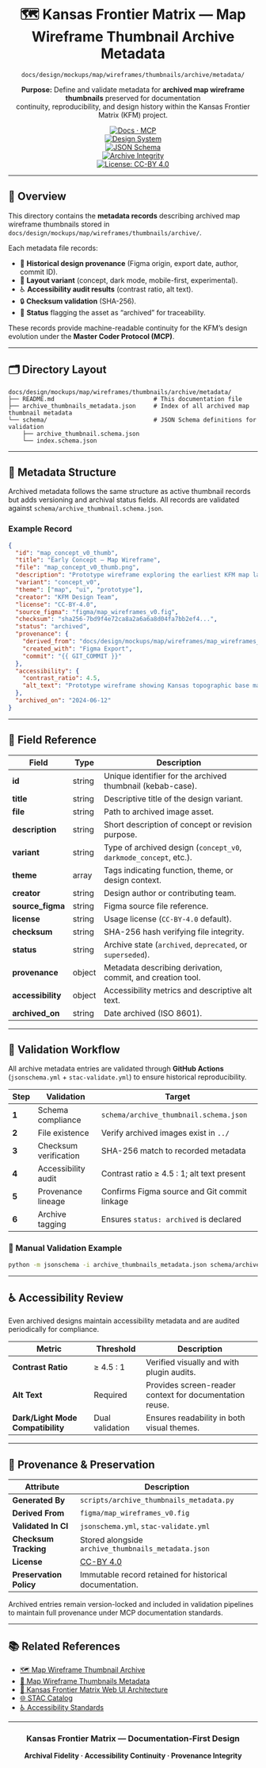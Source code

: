 <div align="center">

# 🗺️ Kansas Frontier Matrix — Map Wireframe Thumbnail Archive Metadata  
`docs/design/mockups/map/wireframes/thumbnails/archive/metadata/`

**Purpose:** Define and validate metadata for **archived map wireframe thumbnails** preserved for documentation  
continuity, reproducibility, and design history within the Kansas Frontier Matrix (KFM) project.

[![Docs · MCP](https://img.shields.io/badge/Docs-MCP-blue)](../../../../../../../..)  
[![Design System](https://img.shields.io/badge/Design-System-green)](../../../../../../../..)  
[![JSON Schema](https://img.shields.io/badge/Schema-Validated-orange)](https://json-schema.org)  
[![Archive Integrity](https://img.shields.io/badge/Archive-Integrity-blue)](../../../../../../../../.github/workflows/stac-validate.yml)  
[![License: CC-BY 4.0](https://img.shields.io/badge/License-CC--BY%204.0-lightgrey)](../../../../../../../../LICENSE)

</div>

---

## 🧭 Overview

This directory contains the **metadata records** describing archived map wireframe thumbnails stored in  
`docs/design/mockups/map/wireframes/thumbnails/archive/`.

Each metadata file records:
- 📘 **Historical design provenance** (Figma origin, export date, author, commit ID).  
- 🧩 **Layout variant** (concept, dark mode, mobile-first, experimental).  
- ♿ **Accessibility audit results** (contrast ratio, alt text).  
- 🔒 **Checksum validation** (SHA-256).  
- 🧾 **Status** flagging the asset as “archived” for traceability.  

These records provide machine-readable continuity for the KFM’s design evolution under the **Master Coder Protocol (MCP)**.

---

## 🗂️ Directory Layout

```text
docs/design/mockups/map/wireframes/thumbnails/archive/metadata/
├── README.md                            # This documentation file
├── archive_thumbnails_metadata.json     # Index of all archived map thumbnail metadata
└── schema/                              # JSON Schema definitions for validation
    ├── archive_thumbnail.schema.json
    └── index.schema.json
````

---

## 🧱 Metadata Structure

Archived metadata follows the same structure as active thumbnail records but adds versioning and archival status fields.
All records are validated against `schema/archive_thumbnail.schema.json`.

### Example Record

```json
{
  "id": "map_concept_v0_thumb",
  "title": "Early Concept — Map Wireframe",
  "file": "map_concept_v0_thumb.png",
  "description": "Prototype wireframe exploring the earliest KFM map layout, predating STAC integration.",
  "variant": "concept_v0",
  "theme": ["map", "ui", "prototype"],
  "creator": "KFM Design Team",
  "license": "CC-BY-4.0",
  "source_figma": "figma/map_wireframes_v0.fig",
  "checksum": "sha256-7bd9f4e72ca8a2a6a6a8d04fa7bb2ef4...",
  "status": "archived",
  "provenance": {
    "derived_from": "docs/design/mockups/map/wireframes/map_wireframes_v0.fig",
    "created_with": "Figma Export",
    "commit": "{{ GIT_COMMIT }}"
  },
  "accessibility": {
    "contrast_ratio": 4.5,
    "alt_text": "Prototype wireframe showing Kansas topographic base map with toolbar and overlay controls."
  },
  "archived_on": "2024-06-12"
}
```

---

## 🧩 Field Reference

| Field             | Type   | Description                                                       |
| ----------------- | ------ | ----------------------------------------------------------------- |
| **id**            | string | Unique identifier for the archived thumbnail (kebab-case).        |
| **title**         | string | Descriptive title of the design variant.                          |
| **file**          | string | Path to archived image asset.                                     |
| **description**   | string | Short description of concept or revision purpose.                 |
| **variant**       | string | Type of archived design (`concept_v0`, `darkmode_concept`, etc.). |
| **theme**         | array  | Tags indicating function, theme, or design context.               |
| **creator**       | string | Design author or contributing team.                               |
| **source_figma**  | string | Figma source file reference.                                      |
| **license**       | string | Usage license (`CC-BY-4.0` default).                              |
| **checksum**      | string | SHA-256 hash verifying file integrity.                            |
| **status**        | string | Archive state (`archived`, `deprecated`, or `superseded`).        |
| **provenance**    | object | Metadata describing derivation, commit, and creation tool.        |
| **accessibility** | object | Accessibility metrics and descriptive alt text.                   |
| **archived_on**   | string | Date archived (ISO 8601).                                         |

---

## 🧮 Validation Workflow

All archive metadata entries are validated through **GitHub Actions**
(`jsonschema.yml` + `stac-validate.yml`) to ensure historical reproducibility.

| Step  | Validation            | Target                                       |
| ----- | --------------------- | -------------------------------------------- |
| **1** | Schema compliance     | `schema/archive_thumbnail.schema.json`       |
| **2** | File existence        | Verify archived images exist in `../`        |
| **3** | Checksum verification | SHA-256 match to recorded metadata           |
| **4** | Accessibility audit   | Contrast ratio ≥ 4.5 : 1; alt text present   |
| **5** | Provenance lineage    | Confirms Figma source and Git commit linkage |
| **6** | Archive tagging       | Ensures `status: archived` is declared       |

### 🧰 Manual Validation Example

```bash
python -m jsonschema -i archive_thumbnails_metadata.json schema/archive_thumbnail.schema.json
```

---

## ♿ Accessibility Review

Even archived designs maintain accessibility metadata and are audited periodically for compliance.

| Metric                            | Threshold       | Description                                             |
| --------------------------------- | --------------- | ------------------------------------------------------- |
| **Contrast Ratio**                | ≥ 4.5 : 1       | Verified visually and with plugin audits.               |
| **Alt Text**                      | Required        | Provides screen-reader context for documentation reuse. |
| **Dark/Light Mode Compatibility** | Dual validation | Ensures readability in both visual themes.              |

---

## 🧾 Provenance & Preservation

| Attribute               | Description                                             |
| ----------------------- | ------------------------------------------------------- |
| **Generated By**        | `scripts/archive_thumbnails_metadata.py`                |
| **Derived From**        | `figma/map_wireframes_v0.fig`                           |
| **Validated In CI**     | `jsonschema.yml`, `stac-validate.yml`                   |
| **Checksum Tracking**   | Stored alongside `archive_thumbnails_metadata.json`     |
| **License**             | [CC-BY 4.0](../../../../../../../../LICENSE)            |
| **Preservation Policy** | Immutable record retained for historical documentation. |

Archived entries remain version-locked and included in validation pipelines
to maintain full provenance under MCP documentation standards.

---

## 📚 Related References

* [🗺 Map Wireframe Thumbnail Archive](../README.md)
* [🧩 Map Wireframe Thumbnails Metadata](../../metadata/README.md)
* [🧱 Kansas Frontier Matrix Web UI Architecture](../../../../../../../../architecture/web_ui_architecture_review.md)
* [🌐 STAC Catalog](../../../../../../../../data/stac/catalog.json)
* [♿ Accessibility Standards](../../../../../../../design/reviews/accessibility/README.md)

---

<div align="center">

### Kansas Frontier Matrix — Documentation-First Design

**Archival Fidelity · Accessibility Continuity · Provenance Integrity**

</div>
